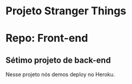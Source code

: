 # Projeto Stranger Things
# Repo: Front-end
## Sétimo projeto de back-end

Nesse projeto nós demos deploy no Heroku.
